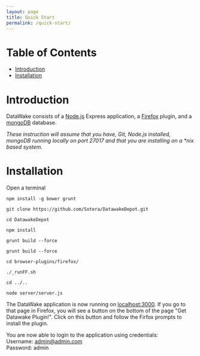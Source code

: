 ```yaml
---
layout: page
title: Quick Start
permalink: /quick-start/
---
```


# Table of Contents
- [Introduction](#introduction)
- [Installation](#installation)

# Introduction
DataWake consists of a [Node.js](https://nodejs.org/en/) Express application, a [Firefox](https://www.mozilla.org/en-US/firefox/new/) plugin, and a [mongoDB](https://www.mongodb.org/) database.

_These instruction will assume that you have, Git, Node.js installed, mongoDB running locally on port 27017 and that you are installing on a *nix based system._

# Installation
Open a terminal
```
npm install -g bower grunt  

git clone https://github.com/Sotera/DatawakeDepot.git  

cd DatawakeDepot  

npm install  

grunt build --force  

grunt build --force  

cd browser-plugins/firefox/  

./_runFF.sh  

cd ../..  

node server/server.js  
```
The DataWake application is now running on [localhost:3000](http://localhost:3000). If you go to that page in Firefox, you will see a button on the bottom of the page "Get Datawake Plugin!". Click on this button and follow the Firfox prompts to install the plugin.

You are now able to login to the application using credentials:  
Username: admin@admin.com  
Password: admin  
